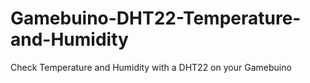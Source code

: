 # Gamebuino-DHT22-Temperature-and-Humidity
Check Temperature and Humidity with a DHT22 on your Gamebuino
